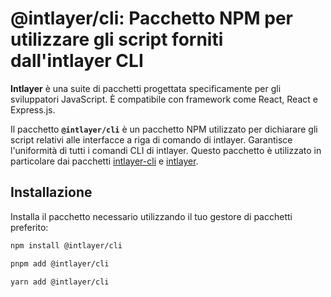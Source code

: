 # @intlayer/cli: Pacchetto NPM per utilizzare gli script forniti dall'intlayer CLI

**Intlayer** è una suite di pacchetti progettata specificamente per gli sviluppatori JavaScript. È compatibile con framework come React, React e Express.js.

Il pacchetto **`@intlayer/cli`** è un pacchetto NPM utilizzato per dichiarare gli script relativi alle interfacce a riga di comando di intlayer. Garantisce l'uniformità di tutti i comandi CLI di intlayer. Questo pacchetto è utilizzato in particolare dai pacchetti [intlayer-cli](https://github.com/aymericzip/intlayer/tree/main/docs/it/packages/intlayer-cli/index.md) e [intlayer](https://github.com/aymericzip/intlayer/tree/main/docs/it/packages/intlayer/index.md).

## Installazione

Installa il pacchetto necessario utilizzando il tuo gestore di pacchetti preferito:

```bash packageManager="npm"
npm install @intlayer/cli
```

```bash packageManager="pnpm"
pnpm add @intlayer/cli
```

```bash packageManager="yarn"
yarn add @intlayer/cli
```
